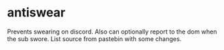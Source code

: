 # antiswear

Prevents swearing on discord. Also can optionally report to the dom when the sub swore.
List source from pastebin with some changes.
